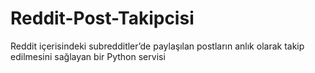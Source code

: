# Reddit-Post-Takipcisi
Reddit içerisindeki subredditler’de paylaşılan postların anlık olarak takip edilmesini sağlayan bir Python servisi
